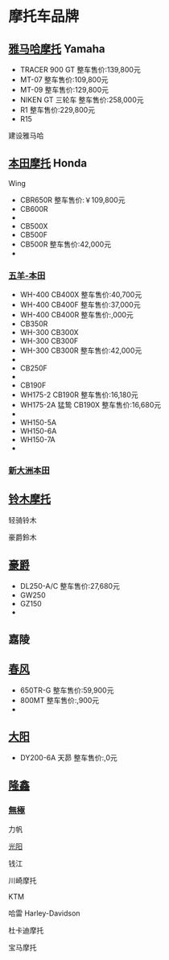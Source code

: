 # 摩托车品牌



## [雅马哈摩托](https://www.yamaha-motor.com.cn/mc/) Yamaha

* TRACER 900 GT 整车售价:139,800元
* MT-07 整车售价:109,800元
* MT-09 整车售价:129,800元
* NIKEN GT 三轮车 整车售价:258,000元
* R1 整车售价:229,800元
* R15 

建设雅马哈

## [本田摩托](https://www.honda.com.cn/honda/motor.html) Honda

Wing

* CBR650R 整车售价:￥109,800元
* CB600R
* 
* CB500X
* CB500F
* CB500R 整车售价:42,000元
* 

### [五羊-本田](http://www.wuyang-honda.com/)

* WH-400 CB400X 整车售价:40,700元
* WH-400 CB400F 整车售价:37,000元
* WH-400 CB400R 整车售价:,000元
* CB350R
* WH-300 CB300X 
* WH-300 CB300F 
* WH-300 CB300R 整车售价:42,000元
* 
* CB250F
* 
* CB190F
* WH175-2 CB190R 整车售价:16,180元
* WH175-2A 猛鸷 CB190X 整车售价:16,680元
* 
* WH150-5A
* WH150-6A
* WH150-7A
* 

### [新大洲本田](https://www.honda-sundiro.com/)



## [铃木摩托](https://www.suzuki-china.com/motor.html)

轻骑铃木

豪爵鈴木

## [豪爵](https://www.haojue.com/)

* DL250-A/C 整车售价:27,680元
* GW250
* GZ150
* 

## 嘉陵



## [春风](https://www.cfmoto.com/)

* 650TR-G 整车售价:59,900元
* 800MT 整车售价:,900元
* 


## [大阳](http://www.dayangmotorcycle.com/)

* DY200-6A 天昴 整车售价:,0元


## [隆鑫](https://loncinindustries.com)

### [無極]()



力帆

[光阳](http://www.kymco.com.cn/gymt/index)

钱江



川崎摩托

KTM

哈雷 Harley-Davidson

杜卡迪摩托

宝马摩托

